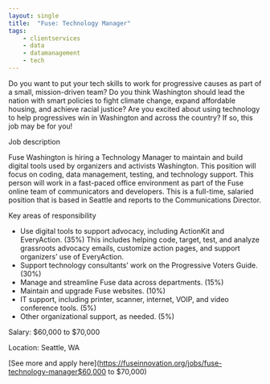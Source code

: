 ```yaml
---
layout: single
title:  "Fuse: Technology Manager"
tags: 
    - clientservices
    - data
    - datamanagement
    - tech
---
```


Do you want to put your tech skills to work for progressive causes as part of a small, mission-driven team? Do you think Washington should lead the nation with smart policies to fight climate change, expand affordable housing, and achieve racial justice? Are you excited about using technology to help progressives win in Washington and across the country? If so, this job may be for you! 


Job description 

Fuse Washington is hiring a Technology Manager to maintain and build digital tools used by organizers and activists Washington. This position will focus on coding, data management, testing, and technology support. This person will work in a fast-paced office environment as part of the Fuse online team of communicators and developers. This is a full-time, salaried position that is based in Seattle and reports to the Communications Director.


Key areas of responsibility
* Use digital tools to support advocacy, including ActionKit and EveryAction. (35%) This includes helping code, target, test, and analyze grassroots advocacy emails, customize action pages, and support organizers’ use of EveryAction. 
* Support technology consultants’ work on the Progressive Voters Guide. (30%) 
* Manage and streamline Fuse data across departments. (15%)
* Maintain and upgrade Fuse websites. (10%)
* IT support, including printer, scanner, internet, VOIP, and video conference tools. (5%)
* Other organizational support, as needed. (5%)

 

Salary: $60,000 to $70,000

Location: Seattle, WA


[See more and apply here](https://fuseinnovation.org/jobs/fuse-technology-manager$60,000 to $70,000)
